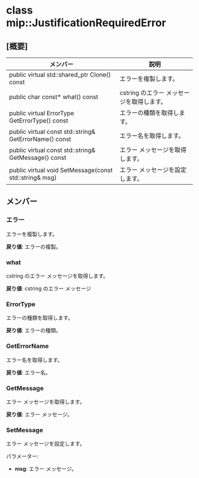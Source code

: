 # <a name="class-mipjustificationrequirederror"></a>class mip::JustificationRequiredError 
  
## <a name="summary"></a>[概要]
 メンバー                        | 説明                                
--------------------------------|---------------------------------------------
public virtual std::shared_ptr<Error> Clone() const  |  エラーを複製します。
 public char const* what() const  |  cstring のエラー メッセージを取得します。
 public virtual ErrorType GetErrorType() const  |  エラーの種類を取得します。
 public virtual const std::string& GetErrorName() const  |  エラー名を取得します。
 public virtual const std::string& GetMessage() const  |  エラー メッセージを取得します。
 public virtual void SetMessage(const std::string& msg)  |  エラー メッセージを設定します。
  
## <a name="members"></a>メンバー
  
### <a name="error"></a>エラー
エラーを複製します。

  
**戻り値**: エラーの複製。
  
### <a name="what"></a>what
cstring のエラー メッセージを取得します。

  
**戻り値**: cstring のエラー メッセージ
  
### <a name="errortype"></a>ErrorType
エラーの種類を取得します。

  
**戻り値**: エラーの種類。
  
### <a name="geterrorname"></a>GetErrorName
エラー名を取得します。

  
**戻り値**: エラー名。
  
### <a name="getmessage"></a>GetMessage
エラー メッセージを取得します。

  
**戻り値**: エラー メッセージ。
  
### <a name="setmessage"></a>SetMessage
エラー メッセージを設定します。

パラメーター:  
* **msg**: エラー メッセージ。

